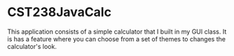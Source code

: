 # CST238JavaCalc
This application consists of a simple calculator that I built in my GUI class. It is has a feature where you can choose from a set of themes to changes the calculator's look.
